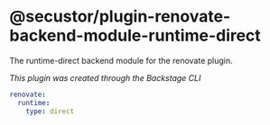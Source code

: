 # @secustor/plugin-renovate-backend-module-runtime-direct

The runtime-direct backend module for the renovate plugin.

_This plugin was created through the Backstage CLI_

```yaml
renovate:
  runtime:
    type: direct
```
